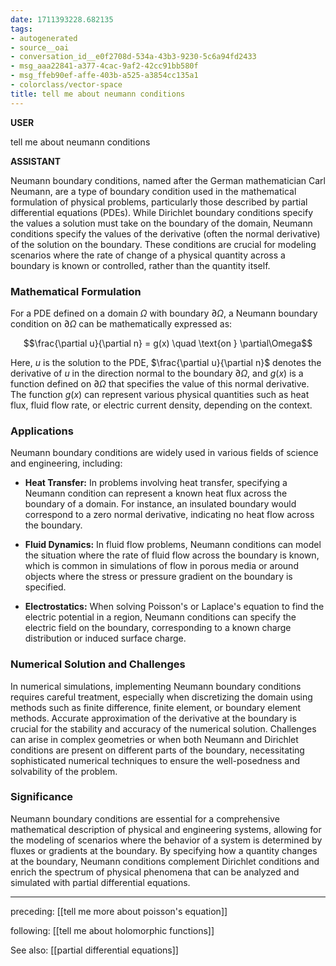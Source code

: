 ```yaml
---
date: 1711393228.682135
tags:
- autogenerated
- source__oai
- conversation_id__e0f2708d-534a-43b3-9230-5c6a94fd2433
- msg_aaa22841-a377-4cac-9af2-42cc91bb580f
- msg_ffeb90ef-affe-403b-a525-a3854cc135a1
- colorclass/vector-space
title: tell me about neumann conditions
---
```


**USER**

tell me about neumann conditions


**ASSISTANT**

Neumann boundary conditions, named after the German mathematician Carl Neumann, are a type of boundary condition used in the mathematical formulation of physical problems, particularly those described by partial differential equations (PDEs). While Dirichlet boundary conditions specify the values a solution must take on the boundary of the domain, Neumann conditions specify the values of the derivative (often the normal derivative) of the solution on the boundary. These conditions are crucial for modeling scenarios where the rate of change of a physical quantity across a boundary is known or controlled, rather than the quantity itself.

### Mathematical Formulation

For a PDE defined on a domain $\Omega$ with boundary $\partial\Omega$, a Neumann boundary condition on $\partial\Omega$ can be mathematically expressed as:

$$\frac{\partial u}{\partial n} = g(x) \quad \text{on } \partial\Omega$$

Here, $u$ is the solution to the PDE, $\frac{\partial u}{\partial n}$ denotes the derivative of $u$ in the direction normal to the boundary $\partial\Omega$, and $g(x)$ is a function defined on $\partial\Omega$ that specifies the value of this normal derivative. The function $g(x)$ can represent various physical quantities such as heat flux, fluid flow rate, or electric current density, depending on the context.

### Applications

Neumann boundary conditions are widely used in various fields of science and engineering, including:

- **Heat Transfer:** In problems involving heat transfer, specifying a Neumann condition can represent a known heat flux across the boundary of a domain. For instance, an insulated boundary would correspond to a zero normal derivative, indicating no heat flow across the boundary.

- **Fluid Dynamics:** In fluid flow problems, Neumann conditions can model the situation where the rate of fluid flow across the boundary is known, which is common in simulations of flow in porous media or around objects where the stress or pressure gradient on the boundary is specified.

- **Electrostatics:** When solving Poisson's or Laplace's equation to find the electric potential in a region, Neumann conditions can specify the electric field on the boundary, corresponding to a known charge distribution or induced surface charge.

### Numerical Solution and Challenges

In numerical simulations, implementing Neumann boundary conditions requires careful treatment, especially when discretizing the domain using methods such as finite difference, finite element, or boundary element methods. Accurate approximation of the derivative at the boundary is crucial for the stability and accuracy of the numerical solution. Challenges can arise in complex geometries or when both Neumann and Dirichlet conditions are present on different parts of the boundary, necessitating sophisticated numerical techniques to ensure the well-posedness and solvability of the problem.

### Significance

Neumann boundary conditions are essential for a comprehensive mathematical description of physical and engineering systems, allowing for the modeling of scenarios where the behavior of a system is determined by fluxes or gradients at the boundary. By specifying how a quantity changes at the boundary, Neumann conditions complement Dirichlet conditions and enrich the spectrum of physical phenomena that can be analyzed and simulated with partial differential equations.


---

preceding: [[tell me more about poisson's equation]]  


following: [[tell me about holomorphic functions]]

See also: [[partial differential equations]]